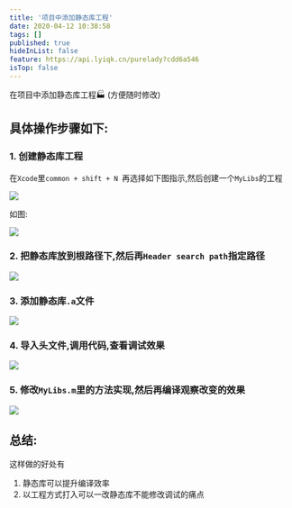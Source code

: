 ```yaml
---
title: '项目中添加静态库工程'
date: 2020-04-12 10:38:58
tags: []
published: true
hideInList: false
feature: https://api.lyiqk.cn/purelady?cdd6a546
isTop: false
---
```

 在项目中添加静态库工程🏭 (方便随时修改)
<!--more-->
## 具体操作步骤如下:

### 1. 创建静态库工程

在`Xcode`里`common + shift + N `再选择如下图指示,然后创建一个`MyLibs`的工程

![](https://github.com/WangGuibin/MyFilesRepo/tree/master/images/staticlib1.png)



如图:

![](https://github.com/WangGuibin/MyFilesRepo/tree/master/images/staticlib2.png)

###  2. 把静态库放到根路径下,然后再`Header search path`指定路径

![](https://github.com/WangGuibin/MyFilesRepo/tree/master/images/staticlib3.png)

### 3. 添加静态库`.a`文件

![](https://github.com/WangGuibin/MyFilesRepo/tree/master/images/staticlib4.png)

### 4. 导入头文件,调用代码,查看调试效果

![](https://github.com/WangGuibin/MyFilesRepo/tree/master/images/staticlib5.png)

### 5.  修改`MyLibs.m`里的方法实现,然后再编译观察改变的效果

![](https://github.com/WangGuibin/MyFilesRepo/tree/master/images/staticlib6.png)



## 总结:

这样做的好处有

1. 静态库可以提升编译效率
2. 以工程方式打入可以一改静态库不能修改调试的痛点


